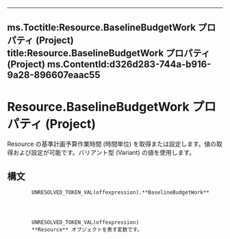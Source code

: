 

---
ms.Toctitle:Resource.BaselineBudgetWork プロパティ (Project)
title:Resource.BaselineBudgetWork プロパティ (Project)
ms.ContentId:d326d283-744a-b916-9a28-896607eaac55
---
# Resource.BaselineBudgetWork プロパティ (Project)




Resource の基準計画予算作業時間 (時間単位) を取得または設定します。値の取得および設定が可能です。バリアント型 (Variant) の値を使用します。

## 構文

            UNRESOLVED_TOKEN_VAL(offexpression).**BaselineBudgetWork**




            UNRESOLVED_TOKEN_VAL(offexpression)
            **Resource** オブジェクトを表す変数です。




